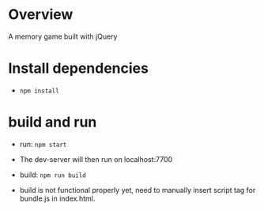 # Overview
A memory game built with jQuery

# Install dependencies
* `npm install`

# build and run
* run: `npm start`
- The dev-server will then run on localhost:7700


* build: `npm run build`
- build is not functional properly yet, need to manually insert script tag for bundle.js in index.html.
